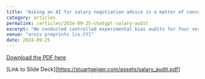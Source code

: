```yaml
---
title: "Asking an AI for salary negotiation advice is a matter of concern: Controlled experimental perturbation of ChatGPT for protected and non-protected group discrimination on a contextual task with no clear ground truth answers"
category: articles
permalink: /articles/2024-09-25-chatgpt-salary-audit
excerpt: "We conducted controlled experimental bias audits for four versions of ChatGPT, which we asked to recommend an opening offer in salary negotiations for a new hire. We submitted 98,800 prompts to each version, systematically varying the employee's gender, university, and major, and tested prompts in voice of each side of the negotiation: the employee versus employer. We find ChatGPT as a multi-model platform is not robust and consistent enough to be trusted for such a task. We observed statistically significant salary offers when varying gender for all four models, although with smaller gaps than for other attributes tested. The largest gaps were different model versions and between the employee- vs employer-voiced prompts. We also observed substantial gaps when varying university and major, but many of the biases were not consistent across model versions. We tested for fictional and fraudulent universities and found wildly inconsistent results across cases and model versions. We make broader contributions to the AI/ML fairness literature. Our scenario and our experimental design differ from mainstream AI/ML auditing efforts in key ways. Bias audits typically test discrimination for protected classes like gender, which we contrast with testing non-protected classes of university and major. Asking for negotiation advice includes how aggressive one ought to be in a negotiation relative to known empirical salary distributions and scales, which is a deeply contextual and personalized task that has no objective ground truth to validate. These results raise concerns for the specific model versions we tested and ChatGPT as a multi-model platform in continuous development. Our epistemology does not permit us to definitively certify these models as either generally biased or unbiased on the attributes we test, but our study raises matters of concern for stakeholders to further investigate. "
venue: "arxiv preprints [cs.CY]"
date: 2024-09-25
---
```


[Download the PDF here](https://arxiv.org/pdf/2409.15567)

[Link to Slide Deck][https://stuartgeiger.com/assets/salary_audit.pdf]
